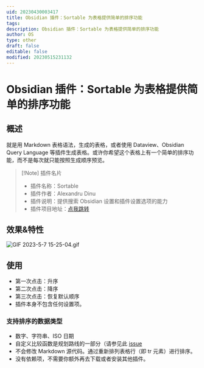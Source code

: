 ```yaml
---
uid: 20230430003417
title: Obsidian 插件：Sortable 为表格提供简单的排序功能
tags: 
description: Obsidian 插件：Sortable 为表格提供简单的排序功能
author: OS
type: other
draft: false
editable: false
modified: 20230515231132
---
```


# Obsidian 插件：Sortable 为表格提供简单的排序功能

## 概述

就是用 Markdown 表格语法，生成的表格，或者使用 Dataview、Obsidian Query Language 等插件生成表格。或许你希望这个表格上有一个简单的排序功能，而不是每次就只能按照生成顺序预览。

> [!Note] 插件名片
> - 插件名称：Sortable
> - 插件作者：Alexandru Dinu
> - 插件说明：提供搜索 Obsidian 设置和插件设置选项的能力
> - 插件项目地址：[点我跳转](https://github.com/argenos/nldates-obsidian)

## 效果&特性

![GIF 2023-5-7 15-25-04.gif](https://cdn.pkmer.cn/images/GIF%202023-5-7%2015-25-04.gif!pkmer)

## 使用

- 第一次点击：升序
- 第二次点击：降序
- 第三次点击：恢复默认顺序
- 插件本身不包含任何设置项。

### 支持排序的数据类型

- 数字、字符串、ISO 日期
- 自定义比较函数是规划路线的一部分（请参见此 [issue](https://github.com/alexandru-dinu/obsidian-sortable/issues/12)
- 不会修改 Markdown 源代码。通过重新排列表格行（即 tr 元素）进行排序。
- 没有依赖项，不需要你额外再去下载或者安装其他插件。